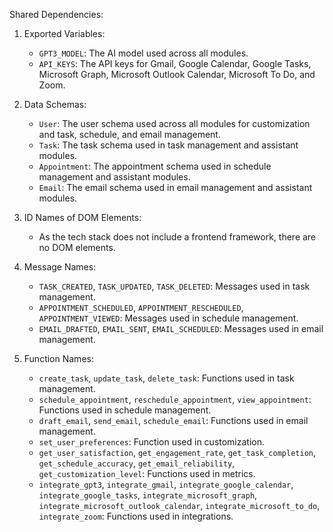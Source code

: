 Shared Dependencies:

1. Exported Variables:
   - `GPT3_MODEL`: The AI model used across all modules.
   - `API_KEYS`: The API keys for Gmail, Google Calendar, Google Tasks, Microsoft Graph, Microsoft Outlook Calendar, Microsoft To Do, and Zoom.

2. Data Schemas:
   - `User`: The user schema used across all modules for customization and task, schedule, and email management.
   - `Task`: The task schema used in task management and assistant modules.
   - `Appointment`: The appointment schema used in schedule management and assistant modules.
   - `Email`: The email schema used in email management and assistant modules.

3. ID Names of DOM Elements:
   - As the tech stack does not include a frontend framework, there are no DOM elements.

4. Message Names:
   - `TASK_CREATED`, `TASK_UPDATED`, `TASK_DELETED`: Messages used in task management.
   - `APPOINTMENT_SCHEDULED`, `APPOINTMENT_RESCHEDULED`, `APPOINTMENT_VIEWED`: Messages used in schedule management.
   - `EMAIL_DRAFTED`, `EMAIL_SENT`, `EMAIL_SCHEDULED`: Messages used in email management.

5. Function Names:
   - `create_task`, `update_task`, `delete_task`: Functions used in task management.
   - `schedule_appointment`, `reschedule_appointment`, `view_appointment`: Functions used in schedule management.
   - `draft_email`, `send_email`, `schedule_email`: Functions used in email management.
   - `set_user_preferences`: Function used in customization.
   - `get_user_satisfaction`, `get_engagement_rate`, `get_task_completion`, `get_schedule_accuracy`, `get_email_reliability`, `get_customization_level`: Functions used in metrics.
   - `integrate_gpt3`, `integrate_gmail`, `integrate_google_calendar`, `integrate_google_tasks`, `integrate_microsoft_graph`, `integrate_microsoft_outlook_calendar`, `integrate_microsoft_to_do`, `integrate_zoom`: Functions used in integrations.